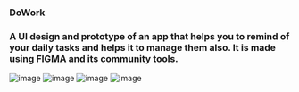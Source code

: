 ### **DoWork**
### A UI design and prototype of an app that helps you to remind of your daily tasks and helps it to manage them also. It is made using FIGMA and its community tools.
![image](https://user-images.githubusercontent.com/73077868/118180257-f3c52180-b453-11eb-9265-7fc3eb6f3eef.png)
![image](https://user-images.githubusercontent.com/73077868/118180383-15bea400-b454-11eb-8dd8-a49a1146ee9c.png)
![image](https://user-images.githubusercontent.com/73077868/118180486-34bd3600-b454-11eb-89d2-29f33837a220.png)
![image](https://user-images.githubusercontent.com/73077868/118180613-5dddc680-b454-11eb-9f34-9001f298089a.png)
